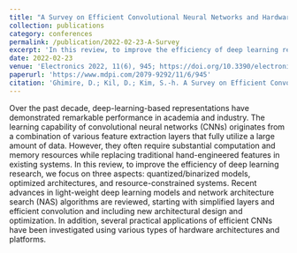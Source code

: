 ```yaml
---
title: "A Survey on Efficient Convolutional Neural Networks and Hardware Acceleration"
collection: publications
category: conferences
permalink: /publication/2022-02-23-A-Survey 
excerpt: 'In this review, to improve the efficiency of deep learning research, we focus on three aspects: quantized/binarized models, optimized architectures, and resource-constrained systems.'
date: 2022-02-23
venue: 'Electronics 2022, 11(6), 945; https://doi.org/10.3390/electronics11060945'
paperurl: 'https://www.mdpi.com/2079-9292/11/6/945'
citation: 'Ghimire, D.; Kil, D.; Kim, S.-h. A Survey on Efficient Convolutional Neural Networks and Hardware Acceleration. Electronics 2022, 11, 945. https://doi.org/10.3390/electronics11060945'
---
```

Over the past decade, deep-learning-based representations have demonstrated remarkable performance in academia and industry. The learning capability of convolutional neural networks (CNNs) originates from a combination of various feature extraction layers that fully utilize a large amount of data. However, they often require substantial computation and memory resources while replacing traditional hand-engineered features in existing systems. In this review, to improve the efficiency of deep learning research, we focus on three aspects: quantized/binarized models, optimized architectures, and resource-constrained systems. Recent advances in light-weight deep learning models and network architecture search (NAS) algorithms are reviewed, starting with simplified layers and efficient convolution and including new architectural design and optimization. In addition, several practical applications of efficient CNNs have been investigated using various types of hardware architectures and platforms.


